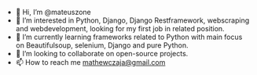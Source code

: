 - 👋 Hi, I’m @mateuszone
- 👀 I’m interested in Python, Django, Django Restframework, webscraping and webdevelopment, looking for my first job in related position.
- 🌱 I’m currently learning frameworks related to Python with main focus on Beautifulsoup, selenium, Django and pure Python.
- 💞️ I’m looking to collaborate on open-source projects.
- 📫 How to reach me mathewczaja@gmail.com

<!---
mateuszone/mateuszone is a ✨ special ✨ repository because its `README.md` (this file) appears on your GitHub profile.
You can click the Preview link to take a look at your changes.
--->
